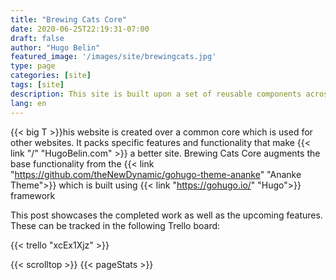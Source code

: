 ```yaml
---
title: "Brewing Cats Core"
date: 2020-06-25T22:19:31-07:00
draft: false
author: "Hugo Belin"
featured_image: '/images/site/brewingcats.jpg'
type: page
categories: [site]
tags: [site]
description: This site is built upon a set of reusable components across my other pages and projects, you can learn about those features here
lang: en
---
```


{{< big T >}}his website is created over a common core which is used for other websites. It packs specific features and functionality that make 
{{< link "/" "HugoBelin.com" >}} a better site. Brewing Cats Core augments the base functionality from the 
{{< link "https://github.com/theNewDynamic/gohugo-theme-ananke" "Ananke Theme">}} which is built using 
{{< link "https://gohugo.io/" "Hugo">}} framework

This post showcases the completed work as well as the upcoming features. These can be tracked in the following Trello board:

{{< trello "xcEx1Xjz" >}}

{{< scrolltop >}}
{{< pageStats >}}
